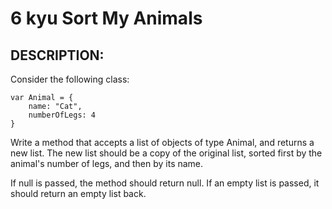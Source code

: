 # 6 kyu Sort My Animals

## DESCRIPTION:
Consider the following class:
```
var Animal = { 
    name: "Cat", 
    numberOfLegs: 4 
}
```
Write a method that accepts a list of objects of type Animal, and returns a new list. The new list should be a copy of the original list, sorted first by the animal's number of legs, and then by its name.

If null is passed, the method should return null. If an empty list is passed, it should return an empty list back.
